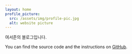 ```yaml
---
layout: home
profile_picture:
  src: /assets/img/profile-pic.jpg
  alt: website picture
---
```


<p>
  여서준의 블로그입니다.
</p>

<p>
  You can find the source code and the instructions on <a href="https://github.com/eliottvincent/bay">GitHub</a>.
</p>
